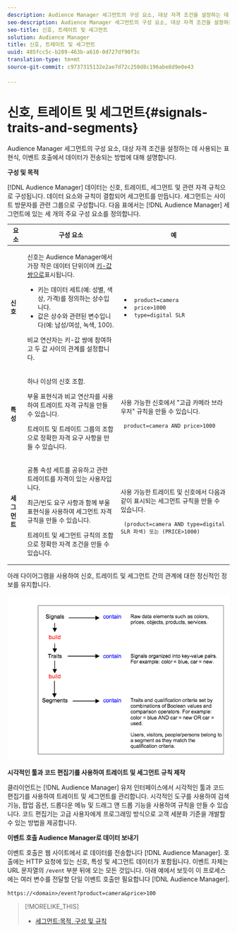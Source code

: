 ```yaml
---
description: Audience Manager 세그먼트의 구성 요소, 대상 자격 조건을 설정하는 데 사용되는 표현식, 이벤트 호출에서 데이터가 전송되는 방법에 대해 설명합니다.
seo-description: Audience Manager 세그먼트의 구성 요소, 대상 자격 조건을 설정하는 데 사용되는 표현식, 이벤트 호출에서 데이터가 전송되는 방법에 대해 설명합니다.
seo-title: 신호, 트레이트 및 세그먼트
solution: Audience Manager
title: 신호, 트레이트 및 세그먼트
uuid: 485fcc5c-b289-463b-a610-0d727df90f3c
translation-type: tm+mt
source-git-commit: c9737315132e2ae7d72c250d8c196abe8d9e0e43

---
```



# 신호, 트레이트 및 세그먼트{#signals-traits-and-segments}

Audience Manager 세그먼트의 구성 요소, 대상 자격 조건을 설정하는 데 사용되는 표현식, 이벤트 호출에서 데이터가 전송되는 방법에 대해 설명합니다.

<!-- 

c_signal_trait_segment.xml

 -->

**구성 및 목적**

[!DNL Audience Manager] 데이터는 신호, 트레이트, 세그먼트 및 관련 자격 규칙으로 구성됩니다. 데이터 요소와 규칙이 결합되어 세그먼트를 만듭니다. 세그먼트는 사이트 방문자를 관련 그룹으로 구성합니다. 다음 표에서는 [!DNL Audience Manager] 세그먼트에 있는 세 개의 주요 구성 요소를 정의합니다.

<table id="table_E8373A01C3414C42B4983A59BF0F0669"> 
 <thead> 
  <tr> 
   <th colname="col1" class="entry"> 요소 </th> 
   <th colname="col2" class="entry"> 구성 요소 </th> 
   <th colname="col3" class="entry"> 예 </th> 
  </tr>
 </thead>
 <tbody> 
  <tr> 
   <td colname="col1"><b>신호</b> </td> 
   <td colname="col2"> <p>신호는 Audience Manager에서 <span class="keyword"> 가장 작은</span> 데이터 단위이며 <a href="../reference/key-value-pairs-explained.md"> 키-값 쌍으로</a>표시됩니다. </p> 
    <ul id="ul_728347E325284B9FA0B4E05DE8CF4570"> 
     <li id="li_89574A3B4A734726AD43405AE6D85FF5">키는 데이터 세트(예: 성별, 색상, 가격)를 정의하는 상수입니다. </li> 
     <li id="li_D35601B33EE24EC5857F45D9577254D4">값은 상수와 관련된 변수입니다(예: 남성/여성, 녹색, 100). </li> 
    </ul> <p>비교 연산자는 키-값 쌍에 참여하고 두 값 사이의 관계를 설정합니다. </p> </td> 
   <td colname="col3"> 
    <ul id="ul_A6D8D30A37C94437A7BF38736C6F8556"> 
     <li id="li_74C87C34FA254783AC0DEBBC69B35AC4"><code> product=camera</code> </li> 
     <li id="li_C1727B9136024E56B60374597A7DCA00"><code> price&gt;1000</code> </li> 
     <li id="li_B2E7798768EE444AB978F3F27B0BC0B5"><code> type=digital SLR</code> </li> 
    </ul> </td> 
  </tr> 
  <tr> 
   <td colname="col1"><b>특성</b> </td> 
   <td colname="col2"> <p>하나 이상의 신호 조합. </p> <p>부울 표현식과 비교 연산자를 사용하여 트레이트 자격 규칙을 만들 수 있습니다. </p> <p>트레이트 및 트레이트 그룹의 조합으로 정확한 자격 요구 사항을 만들 수 있습니다. </p> </td> 
   <td colname="col3"> <p>사용 가능한 신호에서 "고급 카메라 브라우저" 규칙을 만들 수 있습니다. </p> <p><code> product=camera AND price&gt;1000</code> </p> </td> 
  </tr> 
  <tr> 
   <td colname="col1"><b>세그먼트</b> </td> 
   <td colname="col2"> <p>공통 속성 세트를 공유하고 관련 트레이트를 자격이 있는 사용자입니다. </p> <p>최근/빈도 요구 사항과 함께 부울 표현식을 사용하여 세그먼트 자격 규칙을 만들 수 있습니다. </p> <p>트레이트 및 세그먼트 규칙의 조합으로 정확한 자격 조건을 만들 수 있습니다. </p> </td> 
   <td colname="col3"> <p>사용 가능한 트레이트 및 신호에서 다음과 같이 표시되는 세그먼트 규칙을 만들 수 있습니다. </p> <p><code> (product=camera AND type=digital SLR 파섹) 또는 (PRICE&gt;1000)</code> </p> </td> 
  </tr> 
 </tbody> 
</table>

아래 다이어그램을 사용하여 신호, 트레이트 및 세그먼트 간의 관계에 대한 정신적인 정보를 유지합니다.

![](assets/signals-traits-segments.png)

**시각적인 툴과 코드 편집기를 사용하여 트레이트 및 세그먼트 규칙 제작**

클라이언트는 [!DNL Audience Manager] 유저 인터페이스에서 시각적인 툴과 코드 편집기를 사용하여 트레이트 및 세그먼트를 관리합니다. 시각적인 도구를 사용하여 검색 기능, 팝업 옵션, 드롭다운 메뉴 및 드래그 앤 드롭 기능을 사용하여 규칙을 만들 수 있습니다. 코드 편집기는 고급 사용자에게 프로그래밍 방식으로 고객 세분화 기준을 개발할 수 있는 방법을 제공합니다.

**이벤트 호출 Audience Manager로 데이터 보내기**

이벤트 호출은 웹 사이트에서 로 데이터를 전송합니다 [!DNL Audience Manager]. 호출에는 HTTP 요청에 있는 신호, 특성 및 세그먼트 데이터가 포함됩니다. 이벤트 자체는 URL 문자열의 `/event` 부분 뒤에 오는 모든 것입니다. 아래 예에서 보듯이 이 프로세스에는 여러 변수를 전달할 단일 이벤트 호출만 필요합니다 [!DNL Audience Manager].

```
https://<domain>/event?product=camera&price>100
```

>[!MORELIKE_THIS]
>
>* [세그먼트:목적, 구성 및 규칙](../features/segments/segments-purpose.md)

